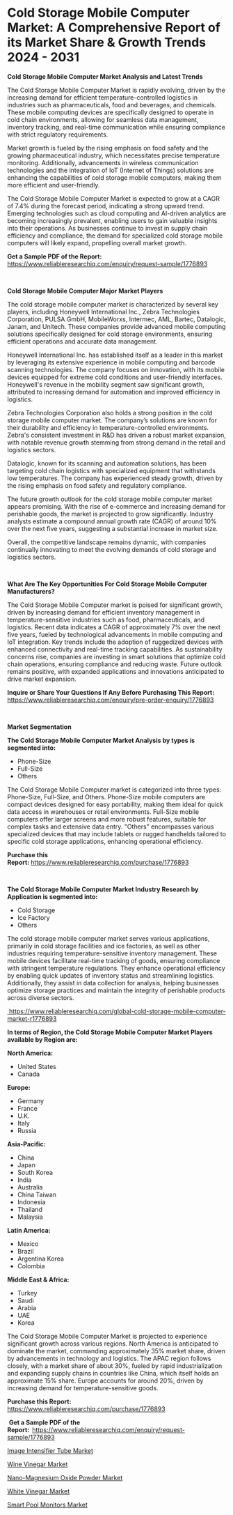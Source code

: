 <p><h1>Cold Storage Mobile Computer Market: A Comprehensive Report of its Market Share & Growth Trends 2024 - 2031</h1></p><p><strong>Cold Storage Mobile Computer Market Analysis and Latest Trends</strong></p>
<p><p>The Cold Storage Mobile Computer Market is rapidly evolving, driven by the increasing demand for efficient temperature-controlled logistics in industries such as pharmaceuticals, food and beverages, and chemicals. These mobile computing devices are specifically designed to operate in cold chain environments, allowing for seamless data management, inventory tracking, and real-time communication while ensuring compliance with strict regulatory requirements.</p><p>Market growth is fueled by the rising emphasis on food safety and the growing pharmaceutical industry, which necessitates precise temperature monitoring. Additionally, advancements in wireless communication technologies and the integration of IoT (Internet of Things) solutions are enhancing the capabilities of cold storage mobile computers, making them more efficient and user-friendly.</p><p>The Cold Storage Mobile Computer Market is expected to grow at a CAGR of 7.4% during the forecast period, indicating a strong upward trend. Emerging technologies such as cloud computing and AI-driven analytics are becoming increasingly prevalent, enabling users to gain valuable insights into their operations. As businesses continue to invest in supply chain efficiency and compliance, the demand for specialized cold storage mobile computers will likely expand, propelling overall market growth.</p></p>
<p><strong>Get a Sample PDF of the Report:&nbsp;</strong> <a href="https://www.reliableresearchiq.com/enquiry/request-sample/1776893?utm_campaign=1137&utm_medium=2&utm_source=Github&utm_content=ia&utm_term=09102024&utm_id=cold-storage-mobile-computer">https://www.reliableresearchiq.com/enquiry/request-sample/1776893</a></p>
<p>&nbsp;</p>
<p><strong>Cold Storage Mobile Computer Major Market Players</strong></p>
<p><p>The cold storage mobile computer market is characterized by several key players, including Honeywell International Inc., Zebra Technologies Corporation, PULSA GmbH, MobileWorxs, Intermec, AML, Bartec, Datalogic, Janam, and Unitech. These companies provide advanced mobile computing solutions specifically designed for cold storage environments, ensuring efficient operations and accurate data management.</p><p>Honeywell International Inc. has established itself as a leader in this market by leveraging its extensive experience in mobile computing and barcode scanning technologies. The company focuses on innovation, with its mobile devices equipped for extreme cold conditions and user-friendly interfaces. Honeywell's revenue in the mobility segment saw significant growth, attributed to increasing demand for automation and improved efficiency in logistics.</p><p>Zebra Technologies Corporation also holds a strong position in the cold storage mobile computer market. The company’s solutions are known for their durability and efficiency in temperature-controlled environments. Zebra's consistent investment in R&D has driven a robust market expansion, with notable revenue growth stemming from strong demand in the retail and logistics sectors.</p><p>Datalogic, known for its scanning and automation solutions, has been targeting cold chain logistics with specialized equipment that withstands low temperatures. The company has experienced steady growth, driven by the rising emphasis on food safety and regulatory compliance.</p><p>The future growth outlook for the cold storage mobile computer market appears promising. With the rise of e-commerce and increasing demand for perishable goods, the market is projected to grow significantly. Industry analysts estimate a compound annual growth rate (CAGR) of around 10% over the next five years, suggesting a substantial increase in market size.</p><p>Overall, the competitive landscape remains dynamic, with companies continually innovating to meet the evolving demands of cold storage and logistics sectors.</p></p>
<p>&nbsp;</p>
<p><strong>What Are The Key Opportunities For Cold Storage Mobile Computer Manufacturers?</strong></p>
<p><p>The Cold Storage Mobile Computer market is poised for significant growth, driven by increasing demand for efficient inventory management in temperature-sensitive industries such as food, pharmaceuticals, and logistics. Recent data indicates a CAGR of approximately 7% over the next five years, fueled by technological advancements in mobile computing and IoT integration. Key trends include the adoption of ruggedized devices with enhanced connectivity and real-time tracking capabilities. As sustainability concerns rise, companies are investing in smart solutions that optimize cold chain operations, ensuring compliance and reducing waste. Future outlook remains positive, with expanded applications and innovations anticipated to drive market expansion.</p></p>
<p><strong>Inquire or Share Your Questions If Any Before Purchasing This Report:</strong> <a href="https://www.reliableresearchiq.com/enquiry/pre-order-enquiry/1776893?utm_campaign=1137&utm_medium=2&utm_source=Github&utm_content=ia&utm_term=09102024&utm_id=cold-storage-mobile-computer">https://www.reliableresearchiq.com/enquiry/pre-order-enquiry/1776893</a></p>
<p>&nbsp;</p>
<p><strong>Market Segmentation</strong></p>
<p><strong>The Cold Storage Mobile Computer Market Analysis by types is segmented into:</strong></p>
<p><ul><li>Phone-Size</li><li>Full-Size</li><li>Others</li></ul></p>
<p><p>The Cold Storage Mobile Computer market is categorized into three types: Phone-Size, Full-Size, and Others. Phone-Size mobile computers are compact devices designed for easy portability, making them ideal for quick data access in warehouses or retail environments. Full-Size mobile computers offer larger screens and more robust features, suitable for complex tasks and extensive data entry. "Others" encompasses various specialized devices that may include tablets or rugged handhelds tailored to specific cold storage applications, enhancing operational efficiency.</p></p>
<p><strong>Purchase this Report:&nbsp;</strong><a href="https://www.reliableresearchiq.com/purchase/1776893?utm_campaign=1137&utm_medium=2&utm_source=Github&utm_content=ia&utm_term=09102024&utm_id=cold-storage-mobile-computer">https://www.reliableresearchiq.com/purchase/1776893</a></p>
<p>&nbsp;</p>
<p><strong>The Cold Storage Mobile Computer Market Industry Research by Application is segmented into:</strong></p>
<p><ul><li>Cold Storage</li><li>Ice Factory</li><li>Others</li></ul></p>
<p><p>The cold storage mobile computer market serves various applications, primarily in cold storage facilities and ice factories, as well as other industries requiring temperature-sensitive inventory management. These mobile devices facilitate real-time tracking of goods, ensuring compliance with stringent temperature regulations. They enhance operational efficiency by enabling quick updates of inventory status and streamlining logistics. Additionally, they assist in data collection for analysis, helping businesses optimize storage practices and maintain the integrity of perishable products across diverse sectors.</p></p>
<p><a href="https://www.reliableresearchiq.com/global-cold-storage-mobile-computer-market-r1776893?utm_campaign=1137&utm_medium=2&utm_source=Github&utm_content=ia&utm_term=09102024&utm_id=cold-storage-mobile-computer">&nbsp;https://www.reliableresearchiq.com/global-cold-storage-mobile-computer-market-r1776893</a></p>
<p><strong>In terms of Region, the Cold Storage Mobile Computer Market Players available by Region are:</strong></p>
<p>
    <p> <strong> North America: </strong>
        <ul>
            <li>United States</li>
            <li>Canada</li>
        </ul>
        </p> 
    <p> <strong> Europe: </strong>
        <ul>
            <li>Germany</li>
            <li>France</li>
            <li>U.K.</li>
            <li>Italy</li>
            <li>Russia</li>
        </ul>
        </p> 
    <p> <strong> Asia-Pacific: </strong>
        <ul>
            <li>China</li>
            <li>Japan</li>
            <li>South Korea</li>
            <li>India</li>
            <li>Australia</li>
            <li>China Taiwan</li>
            <li>Indonesia</li>
            <li>Thailand</li>
            <li>Malaysia</li>
        </ul>
        </p> 
    <p> <strong> Latin America: </strong>
        <ul>
            <li>Mexico</li>
            <li>Brazil</li>
            <li>Argentina Korea</li>
            <li>Colombia</li>
        </ul>
        </p> 
    <p> <strong> Middle East & Africa: </strong>
        <ul>
            <li>Turkey</li>
            <li>Saudi</li>
            <li>Arabia</li>
            <li>UAE</li>
            <li>Korea</li>
        </ul>
    </p>
    </p>
<p><p>The Cold Storage Mobile Computer Market is projected to experience significant growth across various regions. North America is anticipated to dominate the market, commanding approximately 35% market share, driven by advancements in technology and logistics. The APAC region follows closely, with a market share of about 30%, fueled by rapid industrialization and expanding supply chains in countries like China, which itself holds an approximate 15% share. Europe accounts for around 20%, driven by increasing demand for temperature-sensitive goods.</p></p>
<p><strong>Purchase this Report: </strong><a href="https://www.reliableresearchiq.com/purchase/1776893?utm_campaign=1137&utm_medium=2&utm_source=Github&utm_content=ia&utm_term=09102024&utm_id=cold-storage-mobile-computer">https://www.reliableresearchiq.com/purchase/1776893</a></p>
<p>&nbsp;<strong>Get a Sample PDF of the Report:&nbsp;&nbsp;</strong><a href="https://www.reliableresearchiq.com/enquiry/request-sample/1776893?utm_campaign=1137&utm_medium=2&utm_source=Github&utm_content=ia&utm_term=09102024&utm_id=cold-storage-mobile-computer">https://www.reliableresearchiq.com/enquiry/request-sample/1776893</a></p>
<p><strong></strong></p>
<p><p><a href="https://www.linkedin.com/pulse/image-intensifier-tube-market-refracting-trends-consumer-paenc?utm_campaign=1137&utm_medium=2&utm_source=Github&utm_content=ia&utm_term=09102024&utm_id=cold-storage-mobile-computer">Image Intensifier Tube Market</a></p><p><a href="https://issuu.com/reportprime-2/docs/wine-vinegar-market-size-2030.pptx_6f81be2568bc13?utm_campaign=1137&utm_medium=2&utm_source=Github&utm_content=ia&utm_term=09102024&utm_id=cold-storage-mobile-computer">Wine Vinegar Market</a></p><p><a href="https://github.com/roydonhol47/Market-Research-Report-List-1/blob/main/nano-magnesium-oxide-powder-market.md?utm_campaign=1137&utm_medium=2&utm_source=Github&utm_content=ia&utm_term=09102024&utm_id=cold-storage-mobile-computer">Nano-Magnesium Oxide Powder Market</a></p><p><a href="https://issuu.com/reportprime-2/docs/white-vinegar-market-size-2030.pptx_f46bb9a7c4933f?utm_campaign=1137&utm_medium=2&utm_source=Github&utm_content=ia&utm_term=09102024&utm_id=cold-storage-mobile-computer">White Vinegar Market</a></p><p><a href="https://www.linkedin.com/pulse/smart-pool-monitors-ecosystem-mapping-innovation-value-gbuqc?utm_campaign=1137&utm_medium=2&utm_source=Github&utm_content=ia&utm_term=09102024&utm_id=cold-storage-mobile-computer">Smart Pool Monitors Market</a></p></p>